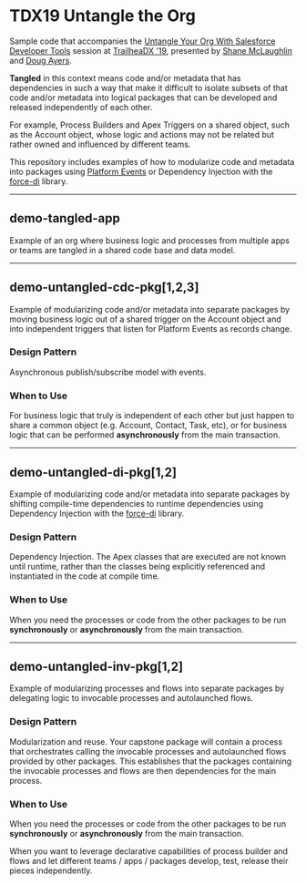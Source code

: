 # TDX19 Untangle the Org

Sample code that accompanies the [Untangle Your Org With Salesforce Developer Tools](https://success.salesforce.com/myagenda?eventId=a1Q3A000026slov#/session/a2q3A000002BGcEQAW)
session at [TrailheaDX '19](https://www.salesforce.com/trailheadx/), presented by [Shane McLaughlin](https://twitter.com/MShaneMc) and [Doug Ayers](https://twitter.com/DouglasCAyers).

**Tangled** in this context means code and/or metadata that has dependencies in such a way that
make it difficult to isolate subsets of that code and/or metadata into logical packages that can
be developed and released independently of each other.

For example, Process Builders and Apex Triggers on a shared object, such as the Account object,
whose logic and actions may not be related but rather owned and influenced by different teams.

This repository includes examples of how to modularize code and metadata into packages
using [Platform Events](https://trailhead.salesforce.com/en/content/learn/modules/platform_events_basics) or Dependency Injection with the [force-di](https://github.com/afawcett/force-di) library.

---

## demo-tangled-app

Example of an org where business logic and processes from multiple
apps or teams are tangled in a shared code base and data model.

---

## demo-untangled-cdc-pkg[1,2,3]

Example of modularizing code and/or metadata into separate packages
by moving business logic out of a shared trigger on the Account object
and into independent triggers that listen for Platform Events as records change.

### Design Pattern

Asynchronous publish/subscribe model with events.

### When to Use

For business logic that truly is independent of each other but just happen to share
a common object (e.g. Account, Contact, Task, etc), or for business logic that can be
performed **asynchronously** from the main transaction.

---

## demo-untangled-di-pkg[1,2]

Example of modularizing code and/or metadata into separate packages
by shifting compile-time dependencies to runtime dependencies using
Dependency Injection with the [force-di](https://github.com/afawcett/force-di) library.

### Design Pattern

Dependency Injection. The Apex classes that are executed are not known until runtime,
rather than the classes being explicitly referenced and instantiated in the code at compile time.

### When to Use

When you need the processes or code from the other packages to be run
**synchronously** or **asynchronously** from the main transaction.

---

## demo-untangled-inv-pkg[1,2]

Example of modularizing processes and flows into separate packages
by delegating logic to invocable processes and autolaunched flows.

### Design Pattern

Modularization and reuse. Your capstone package will contain a process
that orchestrates calling the invocable processes and autolaunched flows
provided by other packages. This establishes that the packages containing
the invocable processes and flows are then dependencies for the main process.

### When to Use

When you need the processes or code from the other packages to be run
**synchronously** or **asynchronously** from the main transaction.

When you want to leverage declarative capabilities of process builder and flows
and let different teams / apps / packages develop, test, release their pieces independently.
